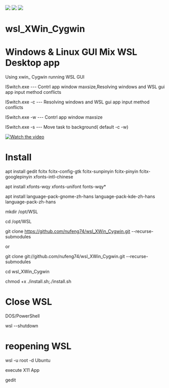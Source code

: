 ![](https://img.shields.io/badge/WSL-GUI-green) ![](https://img.shields.io/badge/Cygwin-XWin-orange) ![](https://img.shields.io/github/watchers/nufeng74/wsl_XWin_Cygwin)
# wsl_XWin_Cygwin
# Windows & Linux GUI Mix WSL Desktop app
Using xwin_ Cygwin running WSL GUI

ISwitch.exe --- Contrl app window maxsize,Resolving windows and WSL gui app input method conflicts

ISwitch.exe -c  --- Resolving windows and WSL gui app input method conflicts

ISwitch.exe -w  --- Contrl app window maxsize

ISwitch.exe -s  --- Move task to background( default -c -w)

[![Watch the video](https://github.com/nufeng74/wsl_XWin_Cygwin/blob/main/20210612_071703.gif?raw=true)](https://youtu.be/iy8j-fD82aQ)

# Install

apt install gedit fcitx fcitx-config-gtk  fcitx-sunpinyin fcitx-pinyin  fcitx-googlepinyin xfonts-intl-chinese

apt install xfonts-wqy xfonts-unifont fonts-wqy*

apt install language-pack-gnome-zh-hans language-pack-kde-zh-hans language-pack-zh-hans

mkdir /opt/WSL

cd /opt/WSL

git clone https://github.com/nufeng74/wsl_XWin_Cygwin.git --recurse-submodules

or

git clone git://github.com/nufeng74/wsl_XWin_Cygwin.git --recurse-submodules

cd wsl_XWin_Cygwin

chmod +x ./install.sh;./install.sh
# Close WSL
DOS/PowerShell

wsl --shutdown

# reopening WSL
wsl -u root -d Ubuntu

execute X11 App 

gedit
